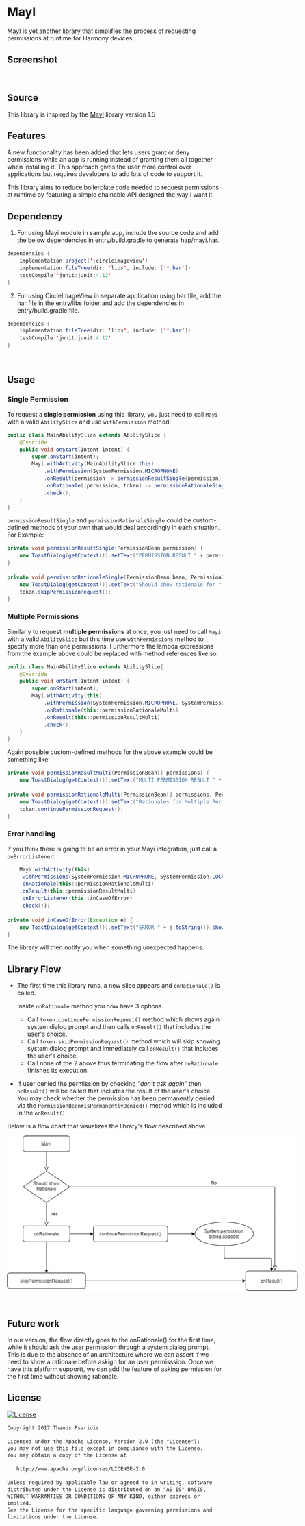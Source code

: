 # MayI
MayI is yet another library that simplifies the process of requesting permissions at runtime for Harmony devices.

## Screenshot

​
## Source
This library is inspired by the [MayI](https://github.com/ThanosFisherman/MayI-Java) library version 1.5
​
## Features
A new functionality has been added that lets users grant or deny permissions while an app is running instead of granting them all together when installing it. This approach gives the user more control over applications but requires developers to add lots of code to support it.

This library aims to reduce boilerplate code needed to request permissions at runtime by featuring a simple chainable API designed the way I want it.
​
## Dependency
1. For using Mayi module in sample app, include the source code and add the below dependencies in entry/build.gradle to generate hap/mayi.har.
```java
dependencies {
    implementation project(':circleimageview')
    implementation fileTree(dir: 'libs', include: ['*.har'])
    testCompile 'junit:junit:4.12'
}
```
2. For using CircleImageView in separate application using har file, add the har file in the entry/libs folder and add the dependencies in entry/build.gradle file.
```java
dependencies {
    implementation fileTree(dir: 'libs', include: ['*.har'])
    testCompile 'junit:junit:4.12'
}
```
​
## Usage
### Single Permission
To request a **single permission** using this library, you just need to call `Mayi` with a valid `AbilitySlice` and use `withPermission` method:

```java
public class MainAbilitySlice extends AbilitySlice {
    @Override
    public void onStart(Intent intent) {
        super.onStart(intent);
	    Mayi.withActivity(MainAbilitySlice.this)
            .withPermission(SystemPermission.MICROPHONE)
            .onResult(permission -> permissionResultSingle(permission))
            .onRationale((permission, token) -> permissionRationaleSingle(permission,token))
            .check();
	}
}
```

`permissionResultSingle` and `permissionRationaleSingle` could be custom-defined methods of your own that would deal accordingly in each situation. For Example:

```java
private void permissionResultSingle(PermissionBean permission) {
	new ToastDialog(getContext()).setText("PERMISSION RESULT " + permission.toString()).show();
}
 
private void permissionRationaleSingle(PermissionBean bean, PermissionToken token) {
	new ToastDialog(getContext()).setText("Should show rationale for " + bean.getSimpleName() + " permission").show();
    token.skipPermissionRequest();   
}
```
### Multiple Permissions
Similarly to request **multiple permissions** at once, you just need to call `Mayi` with a valid `AbilitySlice` but this time use `withPermissions` method to specify more than one permissions. Furthermore
the lambda expressions from the example above could be replaced with method references like so:

```java
public class MainAbilitySlice extends AbilitySlice{
    @Override
    public void onStart(Intent intent) {
        super.onStart(intent);
	    Mayi.withActivity(this)
            .withPermission(SystemPermission.MICROPHONE, SystemPermission.LOCATION)
            .onRationale(this::permissionRationaleMulti)
            .onResult(this::permissionResultMulti)
            .check();
	}
}
```

Again possible custom-defined methods for the above example could be something like:

```java
private void permissionResultMulti(PermissionBean[] permissions) {
	new ToastDialog(getContext()).setText("MULTI PERMISSION RESULT " + Arrays.deepToString(permissions)).show();

private void permissionRationaleMulti(PermissionBean[] permissions, PermissionToken token) {
	new ToastDialog(getContext()).setText("Rationales for Multiple Permissions " + Arrays.deepToString(permissions)).show();
    token.continuePermissionRequest();
}
```

### Error handling
If you think there is going to be an error in your Mayi integration, just call a `onErrorListener`:

```java
    Mayi.withActivity(this)
    .withPermissions(SystemPermission.MICROPHONE, SystemPermission.LOCATION)
    .onRationale(this::permissionRationaleMulti)
    .onResult(this::permissionResultMulti)
    .onErrorListener(this::inCaseOfError)
    .check());
    
private void inCaseOfError(Exception e) {
	new ToastDialog(getContext()).setText("ERROR " + e.toString()).show();
}
```

The library will then notify you when something unexpected happens.

## Library Flow
* The first time this library runs, a new slice appears and `onRationale()` is called.

  Inside `onRationale` method you now have 3 options. 
    * Call `token.continuePermissionRequest()` method which shows again system dialog prompt and then calls `onResult()` that includes the user's choice.
    * Call `token.skipPermissionRequest()` method which will skip showing system dialog prompt and immediately call `onResult()` that includes the user's choice.
    * Call none of the 2 above thus terminating the flow after `onRationale` finishes its execution.
* If user denied the permission by checking _"don't ask again"_ then `onResult()` will be called that includes the result of the user's choice. You may check whether the permission has been permanently denied via the `PermissionBean#isPermanentlyDenied()` method which is included in the `onResult()`.

Below is a flow chart that visualizes the library's flow described above.

<img src="mayi_flow.png" alt="mayi flow" title="flow chart" style="width: auto; height: auto; max-width: 680px; max-height: 788px"/>

​
## Future work
In our version, the flow directly goes to the onRationale() for the first time, while it should ask the user permission through a system dialog prompt. This is due to the absence of an architecture where we can assert if we need to show a rationale before askign for an user permisssion. Once we have this platform supportt, we can add the feature of asking permission for the first time without showing rationale.

## License
[![License](https://img.shields.io/badge/license-Apache%202-4EB1BA.svg?style=flat-square)](https://www.apache.org/licenses/LICENSE-2.0.html)

    Copyright 2017 Thanos Psaridis

    Licensed under the Apache License, Version 2.0 (the "License");
    you may not use this file except in compliance with the License.
    You may obtain a copy of the License at

       http://www.apache.org/licenses/LICENSE-2.0

    Unless required by applicable law or agreed to in writing, software
    distributed under the License is distributed on an "AS IS" BASIS,
    WITHOUT WARRANTIES OR CONDITIONS OF ANY KIND, either express or implied.
    See the License for the specific language governing permissions and
    limitations under the License.

